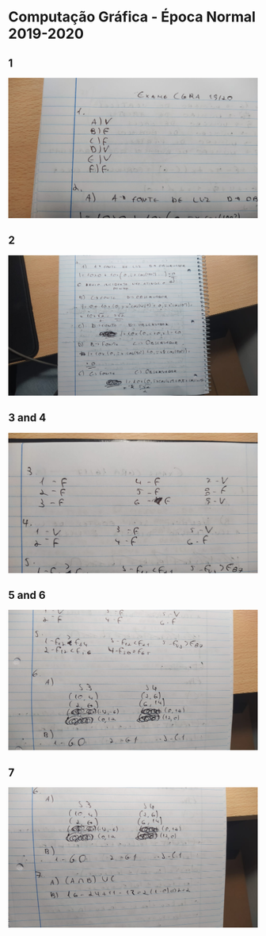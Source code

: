 # Computação Gráfica - Época Normal 2019-2020

## **1**
![](images/1.jpeg)

## **2**
![](images/2.jpeg)

## **3 and 4**
![](images/34.jpeg)

## **5 and 6**
![](images/56.jpeg)

## **7**
![](images/7.jpeg)